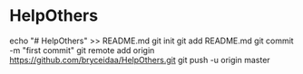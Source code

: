 # HelpOthers
echo "# HelpOthers" >> README.md
git init
git add README.md
git commit -m "first commit"
git remote add origin https://github.com/bryceidaa/HelpOthers.git
git push -u origin master

